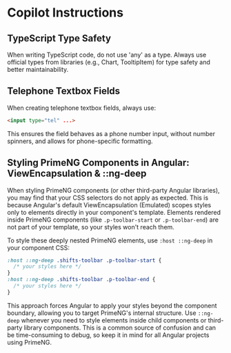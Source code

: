 # Copilot Instructions


## TypeScript Type Safety

When writing TypeScript code, do not use 'any' as a type. Always use official types from libraries (e.g., Chart, TooltipItem) for type safety and better maintainability.


## Telephone Textbox Fields

When creating telephone textbox fields, always use:

```html
<input type="tel" ...>
```

This ensures the field behaves as a phone number input, without number spinners, and allows for phone-specific formatting.


## Styling PrimeNG Components in Angular: ViewEncapsulation & ::ng-deep

When styling PrimeNG components (or other third-party Angular libraries), you may find that your CSS selectors do not apply as expected. This is because Angular's default ViewEncapsulation (Emulated) scopes styles only to elements directly in your component's template. Elements rendered inside PrimeNG components (like `.p-toolbar-start` or `.p-toolbar-end`) are not part of your template, so your styles won't reach them.

To style these deeply nested PrimeNG elements, use `:host ::ng-deep` in your component CSS:

```css
:host ::ng-deep .shifts-toolbar .p-toolbar-start {
  /* your styles here */
}
:host ::ng-deep .shifts-toolbar .p-toolbar-end {
  /* your styles here */
}
```

This approach forces Angular to apply your styles beyond the component boundary, allowing you to target PrimeNG's internal structure. Use `::ng-deep` whenever you need to style elements inside child components or third-party library components. This is a common source of confusion and can be time-consuming to debug, so keep it in mind for all Angular projects using PrimeNG.
